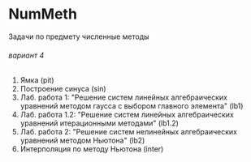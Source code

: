# NumMeth
Задачи по предмету численные методы
###### вариант 4
1) Ямка (pit)
2) Построение синуса (sin)
3) Лаб. работа 1: "Решение систем линейных алгебраических уравнений методом гаусса с выбором главного элемента" (lb1)
4) Лаб. работа 1.2: "Решение систем линейных алгебраических уравнений итерационными методами" (lb1.2)
5) Лаб. работа 2: "Решение систем нелинейных алгебраических уравнений методом Ньютона" (lb2)
6) Интерполяция по методу Ньютона (inter)
